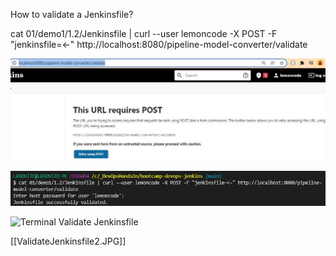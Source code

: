 How to validate a Jenkinsfile?

cat 01/demo1/1.2/Jenkinsfile | curl --user lemoncode -X POST -F "jenkinsfile=<-" http://localhost:8080/pipeline-model-converter/validate


<img src="ValidateJenkinsfile1.JPG">

![Terminal Validate Jenkinsfile](https://github.com/monicacrespo/bootcamp-devops-jenkins/blob/master/ValidateJenkinsfile2.JPG)

![Terminal Validate Jenkinsfile](../../blob/master/ValidateJenkinsfile2.JPG)

[[ValidateJenkinsfile2.JPG]]